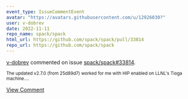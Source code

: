 ```yaml
---
event_type: IssueCommentEvent
avatar: "https://avatars.githubusercontent.com/u/12926030?"
user: v-dobrev
date: 2022-11-11
repo_name: spack/spack
html_url: https://github.com/spack/spack/pull/33814
repo_url: https://github.com/spack/spack
---
```


<a href='https://github.com/v-dobrev' target='_blank'>v-dobrev</a> commented on issue <a href='https://github.com/spack/spack/pull/33814' target='_blank'>spack/spack#33814</a>.

<small>The updated v2.7.0 (from 25d89d7) worked for me with HIP enabled on LLNL's Tioga machine....</small>

<a href='https://github.com/spack/spack/pull/33814' target='_blank'>View Comment</a>